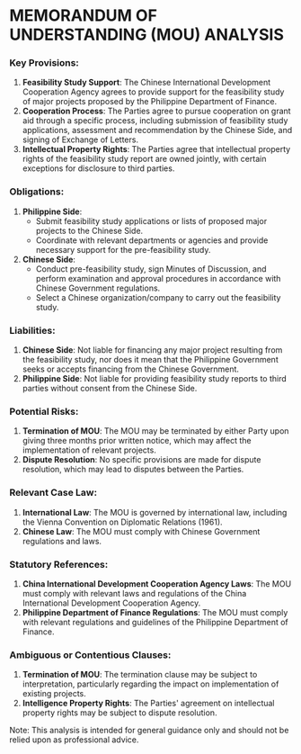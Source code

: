 **MEMORANDUM OF UNDERSTANDING (MOU) ANALYSIS**
=====================================================

### Key Provisions:

1. **Feasibility Study Support**: The Chinese International Development Cooperation Agency agrees to provide support for the feasibility study of major projects proposed by the Philippine Department of Finance.
2. **Cooperation Process**: The Parties agree to pursue cooperation on grant aid through a specific process, including submission of feasibility study applications, assessment and recommendation by the Chinese Side, and signing of Exchange of Letters.
3. **Intellectual Property Rights**: The Parties agree that intellectual property rights of the feasibility study report are owned jointly, with certain exceptions for disclosure to third parties.

### Obligations:

1. **Philippine Side**:
	* Submit feasibility study applications or lists of proposed major projects to the Chinese Side.
	* Coordinate with relevant departments or agencies and provide necessary support for the pre-feasibility study.
2. **Chinese Side**:
	* Conduct pre-feasibility study, sign Minutes of Discussion, and perform examination and approval procedures in accordance with Chinese Government regulations.
	* Select a Chinese organization/company to carry out the feasibility study.

### Liabilities:

1. **Chinese Side**: Not liable for financing any major project resulting from the feasibility study, nor does it mean that the Philippine Government seeks or accepts financing from the Chinese Government.
2. **Philippine Side**: Not liable for providing feasibility study reports to third parties without consent from the Chinese Side.

### Potential Risks:

1. **Termination of MOU**: The MOU may be terminated by either Party upon giving three months prior written notice, which may affect the implementation of relevant projects.
2. **Dispute Resolution**: No specific provisions are made for dispute resolution, which may lead to disputes between the Parties.

### Relevant Case Law:

1. **International Law**: The MOU is governed by international law, including the Vienna Convention on Diplomatic Relations (1961).
2. **Chinese Law**: The MOU must comply with Chinese Government regulations and laws.

### Statutory References:

1. **China International Development Cooperation Agency Laws**: The MOU must comply with relevant laws and regulations of the China International Development Cooperation Agency.
2. **Philippine Department of Finance Regulations**: The MOU must comply with relevant regulations and guidelines of the Philippine Department of Finance.

### Ambiguous or Contentious Clauses:

1. **Termination of MOU**: The termination clause may be subject to interpretation, particularly regarding the impact on implementation of existing projects.
2. **Intelligence Property Rights**: The Parties' agreement on intellectual property rights may be subject to dispute resolution.

Note: This analysis is intended for general guidance only and should not be relied upon as professional advice.